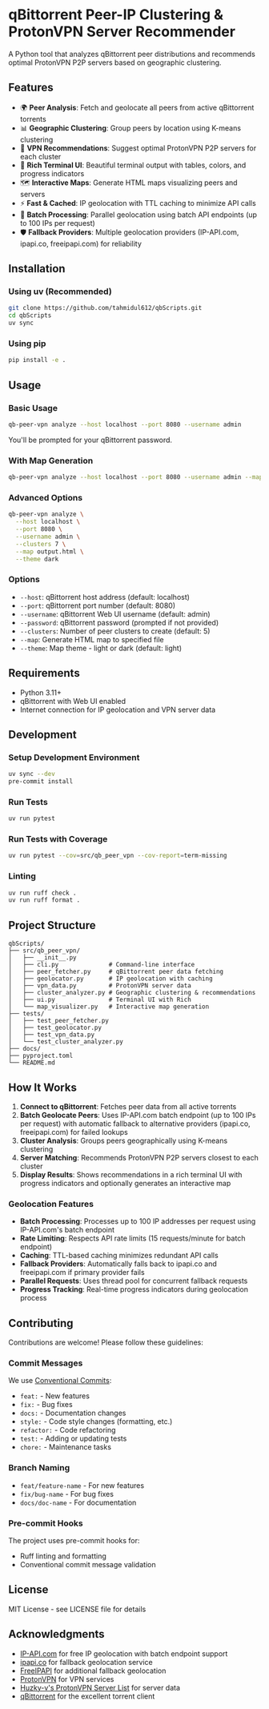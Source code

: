 # qBittorrent Peer-IP Clustering & ProtonVPN Server Recommender

A Python tool that analyzes qBittorrent peer distributions and recommends optimal ProtonVPN P2P servers based on geographic clustering.

## Features

- 🌍 **Peer Analysis**: Fetch and geolocate all peers from active qBittorrent torrents
- 📊 **Geographic Clustering**: Group peers by location using K-means clustering
- 🔐 **VPN Recommendations**: Suggest optimal ProtonVPN P2P servers for each cluster
- 🎨 **Rich Terminal UI**: Beautiful terminal output with tables, colors, and progress indicators
- 🗺️ **Interactive Maps**: Generate HTML maps visualizing peers and servers
- ⚡ **Fast & Cached**: IP geolocation with TTL caching to minimize API calls
- 🚀 **Batch Processing**: Parallel geolocation using batch API endpoints (up to 100 IPs per request)
- 🛡️ **Fallback Providers**: Multiple geolocation providers (IP-API.com, ipapi.co, freeipapi.com) for reliability

## Installation

### Using uv (Recommended)

```bash
git clone https://github.com/tahmidul612/qbScripts.git
cd qbScripts
uv sync
```

### Using pip

```bash
pip install -e .
```

## Usage

### Basic Usage

```bash
qb-peer-vpn analyze --host localhost --port 8080 --username admin
```

You'll be prompted for your qBittorrent password.

### With Map Generation

```bash
qb-peer-vpn analyze --host localhost --port 8080 --username admin --map peer_map.html
```

### Advanced Options

```bash
qb-peer-vpn analyze \
  --host localhost \
  --port 8080 \
  --username admin \
  --clusters 7 \
  --map output.html \
  --theme dark
```

### Options

- `--host`: qBittorrent host address (default: localhost)
- `--port`: qBittorrent port number (default: 8080)
- `--username`: qBittorrent Web UI username (default: admin)
- `--password`: qBittorrent password (prompted if not provided)
- `--clusters`: Number of peer clusters to create (default: 5)
- `--map`: Generate HTML map to specified file
- `--theme`: Map theme - light or dark (default: light)

## Requirements

- Python 3.11+
- qBittorrent with Web UI enabled
- Internet connection for IP geolocation and VPN server data

## Development

### Setup Development Environment

```bash
uv sync --dev
pre-commit install
```

### Run Tests

```bash
uv run pytest
```

### Run Tests with Coverage

```bash
uv run pytest --cov=src/qb_peer_vpn --cov-report=term-missing
```

### Linting

```bash
uv run ruff check .
uv run ruff format .
```

## Project Structure

```text
qbScripts/
├── src/qb_peer_vpn/
│   ├── __init__.py
│   ├── cli.py              # Command-line interface
│   ├── peer_fetcher.py     # qBittorrent peer data fetching
│   ├── geolocator.py       # IP geolocation with caching
│   ├── vpn_data.py         # ProtonVPN server data
│   ├── cluster_analyzer.py # Geographic clustering & recommendations
│   ├── ui.py               # Terminal UI with Rich
│   └── map_visualizer.py   # Interactive map generation
├── tests/
│   ├── test_peer_fetcher.py
│   ├── test_geolocator.py
│   ├── test_vpn_data.py
│   └── test_cluster_analyzer.py
├── docs/
├── pyproject.toml
└── README.md
```

## How It Works

1. **Connect to qBittorrent**: Fetches peer data from all active torrents
1. **Batch Geolocate Peers**: Uses IP-API.com batch endpoint (up to 100 IPs per request) with automatic fallback to alternative providers (ipapi.co, freeipapi.com) for failed lookups
1. **Cluster Analysis**: Groups peers geographically using K-means clustering
1. **Server Matching**: Recommends ProtonVPN P2P servers closest to each cluster
1. **Display Results**: Shows recommendations in a rich terminal UI with progress indicators and optionally generates an interactive map

### Geolocation Features

- **Batch Processing**: Processes up to 100 IP addresses per request using IP-API.com's batch endpoint
- **Rate Limiting**: Respects API rate limits (15 requests/minute for batch endpoint)
- **Caching**: TTL-based caching minimizes redundant API calls
- **Fallback Providers**: Automatically falls back to ipapi.co and freeipapi.com if primary provider fails
- **Parallel Requests**: Uses thread pool for concurrent fallback requests
- **Progress Tracking**: Real-time progress indicators during geolocation process

## Contributing

Contributions are welcome! Please follow these guidelines:

### Commit Messages

We use [Conventional Commits](https://www.conventionalcommits.org/):

- `feat:` - New features
- `fix:` - Bug fixes
- `docs:` - Documentation changes
- `style:` - Code style changes (formatting, etc.)
- `refactor:` - Code refactoring
- `test:` - Adding or updating tests
- `chore:` - Maintenance tasks

### Branch Naming

- `feat/feature-name` - For new features
- `fix/bug-name` - For bug fixes
- `docs/doc-name` - For documentation

### Pre-commit Hooks

The project uses pre-commit hooks for:

- Ruff linting and formatting
- Conventional commit message validation

## License

MIT License - see LICENSE file for details

## Acknowledgments

- [IP-API.com](https://ip-api.com/) for free IP geolocation with batch endpoint support
- [ipapi.co](https://ipapi.co/) for fallback geolocation service
- [FreeIPAPI](https://freeipapi.com/) for additional fallback geolocation
- [ProtonVPN](https://protonvpn.com/) for VPN services
- [Huzky-v's ProtonVPN Server List](https://github.com/huzky-v/proton-vpn-server-list) for server data
- [qBittorrent](https://www.qbittorrent.org/) for the excellent torrent client
